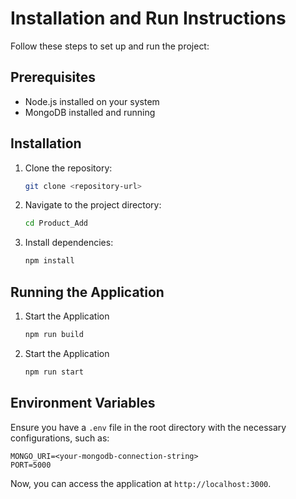 # Installation and Run Instructions

Follow these steps to set up and run the project:

## Prerequisites
- Node.js installed on your system
- MongoDB installed and running

## Installation
1. Clone the repository:
    ```bash
    git clone <repository-url>
    ```
2. Navigate to the project directory:
    ```bash
    cd Product_Add
    ```
3. Install dependencies:
    ```bash
    npm install
    ```

## Running the Application
1. Start the Application
    ```bash
    npm run build
    ```
1. Start the Application
    ```bash
    npm run start
    ```

## Environment Variables
Ensure you have a `.env` file in the root directory with the necessary configurations, such as:
```
MONGO_URI=<your-mongodb-connection-string>
PORT=5000
```

Now, you can access the application at `http://localhost:3000`.